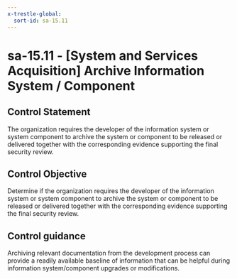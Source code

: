 ```yaml
---
x-trestle-global:
  sort-id: sa-15.11
---
```


# sa-15.11 - \[System and Services Acquisition\] Archive Information System / Component

## Control Statement

The organization requires the developer of the information system or system component to archive the system or component to be released or delivered together with the corresponding evidence supporting the final security review.

## Control Objective

Determine if the organization requires the developer of the information system or system component to archive the system or component to be released or delivered together with the corresponding evidence supporting the final security review.

## Control guidance

Archiving relevant documentation from the development process can provide a readily available baseline of information that can be helpful during information system/component upgrades or modifications.
